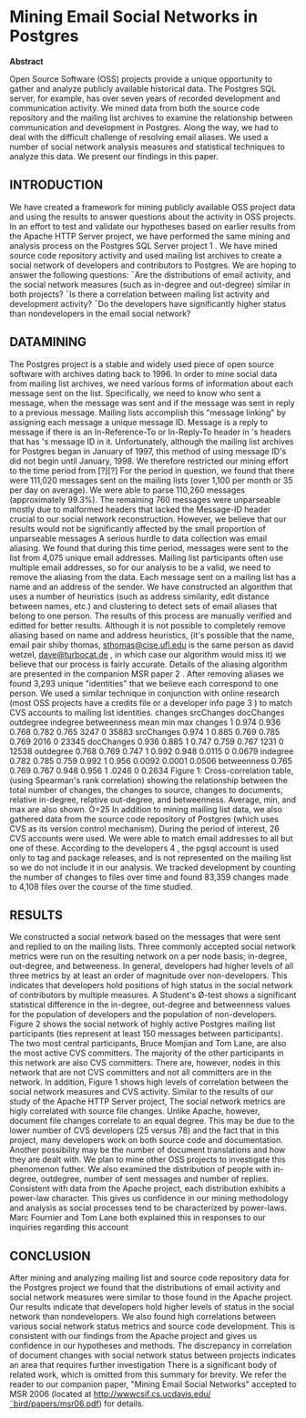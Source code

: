 # Mining Email Social Networks in Postgres

**Abstract**

Open Source Software (OSS) projects provide a unique opportunity to gather and analyze publicly available historical data. The Postgres SQL server, for example, has over seven years of recorded development and communication activity. We mined data from both the source code repository and the mailing list archives to examine the relationship between communication and development in Postgres. Along the way, we had to deal with the difficult challenge of resolving email aliases. We used a number of social network analysis measures and statistical techniques to analyze this data. We present our findings in this paper.

## INTRODUCTION

We have created a framework for mining publicly available OSS project data and using the results to answer questions about the activity in OSS projects. In an effort to test and validate our hypotheses based on earlier results from the Apache HTTP Server project, we have performed the same mining and analysis process on the Postgres SQL Server project 1 . We have mined source code repository activity and used mailing list archives to create a social network of developers and contributors to Postgres. We are hoping to answer the following questions:
¯Are the distributions of email activity, and the social network measures (such as in-degree and out-degree) similar in both projects?
¯Is there a correlation between mailing list activity and development activity?
¯Do the developers have significantly higher status than nondevelopers in the email social network?

## DATAMINING

The Postgres project is a stable and widely used piece of open source software with archives dating back to 1996. In order to mine social data from mailing list archives, we need various forms of information about each message sent on the list. Specifically, we need to know who sent a message, when the message was sent and if the message was sent in reply to a previous message. Mailing lists accomplish this "message linking" by assigning each message a unique message ID. Message is a reply to message if there is an In-Reference-To or In-Reply-To header in 's headers that has 's message ID in it. Unfortunately, although the mailing list archives for Postgres began in January of 1997, this method of using message ID's did not begin until January, 1998. We therefore restricted our mining effort to the time period from [?][?] For the period in question, we found that there were 111,020 messages sent on the mailing lists (over 1,100 per month or 35 per day on average). We were able to parse 110,260 messages (approximately 99.3%). The remaining 760 messages were unparseable mostly due to malformed headers that lacked the Message-ID header crucial to our social network reconstruction. However, we believe that our results would not be significantly affected by the small proportion of unparseable messages A serious hurdle to data collection was email aliasing. We found that during this time period, messages were sent to the list from 4,075 unique email addresses. Mailing list participants often use multiple email addresses, so for our analysis to be a valid, we need to remove the aliasing from the data. Each message sent on a mailing list has a name and an address of the sender. We have constructed an algorithm that uses a number of heuristics (such as address similarity, edit distance between names, etc.) and clustering to detect sets of email aliases that belong to one person. The results of this process are manually verified and editted for better results. Although it is not possible to completely remove aliasing based on name and address heuristics, (it's possible that the name, email pair shiby thomas, sthomas@cise.ufl.edu is the same person as david wetzel, dave@turbocat.de , in which case our algorithm would miss it) we believe that our process is fairly accurate. Details of the aliasing algorithm are presented in the companion MSR paper 2 . After removing aliases we found 3,293 unique "identities" that we believe each correspond to one person. We used a similar technique in conjunction with online research (most OSS projects have a credits file or a developer info page 3 ) to match CVS accounts to mailing list identities.
changes srcChanges docChanges outdegree indegree betweenness mean min max changes 1 0.974 0.936 0.768 0.782 0.765 3247 0 35883 srcChanges 0.974 1 0.885 0.769 0.785 0.769 2016 0 23345 docChanges 0.936 0.885 1 0.747 0.759 0.767 1231 0 12538 outdegree 0.768 0.769 0.747 1 0.992 0.948 0.0115 0 0.0679 indegree 0.782 0.785 0.759 0.992 1 0.956 0.0092 0.0001 0.0506 betweenness 0.765 0.769 0.767 0.948 0.956 1 .0246 0 0.2634 Figure 1: Cross-correlation table, (using Spearman's rank correlation)
showing the relationship between the total number of changes, the changes to source, changes to documents, relative in-degree, relative out-degree, and betweenness. Average, min, and max are also shown. Ò=25
In addition to mining mailing list data, we also gathered data from the source code repository of Postgres (which uses CVS as its version control mechanism). During the period of interest, 26 CVS accounts were used. We were able to match email addresses to all but one of these. According to the developers 4 , the pgsql account is used only to tag and package releases, and is not represented on the mailing list so we do not include it in our analysis. We tracked development by counting the number of changes to files over time and found 83,359 changes made to 4,108 files over the course of the time studied.

## RESULTS

We constructed a social network based on the messages that were sent and replied to on the mailing lists. Three commonly accepted social network metrics were run on the resulting network on a per node basis; in-degree, out-degree, and betweeness. In general, developers had higher levels of all three metrics by at least an order of magnitude over non-developers. This indicates that developers hold positions of high status in the social network of contributors by multiple measures. A Student's Ø-test shows a significant statistical difference in the in-degree, out-degree and betweenness values for the population of developers and the population of non-developers. Figure 2 shows the social network of highly active Postgres mailing list participants (ties represent at least 150 messages between participants). The two most central participants, Bruce Momjian and Tom Lane, are also the most active CVS committers. The majority of the other participants in this network are also CVS committers. There are, however, nodes in this network that are not CVS committers and not all committers are in the network.
In addition, Figure 1 shows high levels of correlation between the social network measures and CVS activity. Similar to the results of our study of the Apache HTTP Server project, The social network metrics are higly correlated with source file changes. Unlike Apache, however, document file changes correlate to an equal degree. This may be due to the lower number of CVS developers (25 versus 78) and the fact that in this project, many developers work on both source code and documentation. Another possibility may be the number of document translations and how they are dealt with. We plan to mine other OSS projects to investigate this phenomenon futher.
We also examined the distribution of people with in-degree, outdegree, number of sent messages and number of replies. Consistent with data from the Apache project, each distribution exhibits a power-law character. This gives us confidence in our mining methodology and analysis as social processes tend to be characterized by power-laws.
Marc Fournier and Tom Lane both explained this in responses to our inquiries regarding this account

## CONCLUSION

After mining and analyzing mailing list and source code repository data for the Postgres project we found that the distributions of email activity and social network measures were similar to those found in the Apache project. Our results indicate that developers hold higher levels of status in the social network than nondevelopers. We also found high correlations between various social network status metrics and source code development. This is consistent with our findings from the Apache project and gives us confidence in our hypotheses and methods. The discrepancy in correlation of document changes with social network status between projects indicates an area that requires further investigation There is a significant body of related work, which is omitted from this summary for brevity. We refer the reader to our companion paper, "Mining Email Social Networks" accepted to MSR 2006 (located at http://wwwcsif.cs.ucdavis.edu/˜bird/papers/msr06.pdf) for details.
